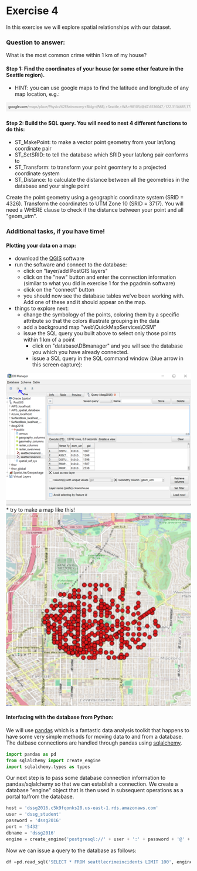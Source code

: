 # Exercise 4

In this exercise we will explore spatial relationships with our dataset.

### Question to answer:
What is the most common crime within 1 km of my house?

#### Step 1: Find the coordinates of your house (or some other feature in the Seattle region).

* HINT: you can use google maps to find the latitude and longitude of any map location, e.g.:

<img src = "images/googlemaps.png" width = 600>

#### Step 2: Build the SQL query. You will need to nest 4 different functions to do this:

* ST_MakePoint: to make a vector point geometry from your lat/long coordinate pair
* ST_SetSRID: to tell the database which SRID your lat/long pair conforms to
* ST_Transform: to transform your point geomtery to a projected coordinate system
* ST_Distance: to calculate the distance between all the geometries in the database and your single point

Create the point geometry using a geographic coordinate system (SRID = 4326). Transform the coordinates to UTM Zone 10 (SRID = 3717). You will need a WHERE clause to check if the distance between your point and all "geom_utm".

### Additional tasks, if you have time! 

#### Plotting your data on a map:

* download the [QGIS](http://qgis.org/en/site/) software
* run the software and connect to the database:
   * click on "layer/add PostGIS layers"
   * click on the "new" button and enter the connection information (similar to what you did in exercise 1 for the pgadmin software)
   * click on the "connect" button
   * you should now see the database tables we've been working with. Add one of these and it should appear on the map.
* things to explore next:
   * change the symbology of the points, coloring them by a specific attribute so that the colors illustrate grouping in the data
   * add a background map "web\QuickMapServices\OSM"
   * issue the SQL query you built above to select only those points within 1 km of a point
     * click on "database\DBmanager" and you will see the database you which you have already connected.
     * issue a SQL query in the SQL command window (blue arrow in this screen capture):
<img src = "images/dbmanager.png" width = 600>
   * try to make a map like this!
<img src = "images/crimeradius.png" width = 600>

 
#### Interfacing with the database from Python:

We will use [pandas](pandas.pydata.org) which is a fantastic data analysis toolkit that happens to have some very simple methods for moving data to and from a database. The datbase connections are handled through pandas using [sqlalchemy](www.sqlalchemy.org).

```Python
import pandas as pd
from sqlalchemy import create_engine
import sqlalchemy.types as types
```
Our next step is to pass some database connection information to pandas/sqlalchemy so that we can establish a connection. We create a database "engine" object that is then used in subsequent operations as a portal to/from the database.

```Python
host = 'dssg2016.c5k9fqonks28.us-east-1.rds.amazonaws.com'
user = 'dssg_student'
password = 'dssg2016'
port = '5432'
dbname = 'dssg2016'
engine = create_engine('postgresql://' + user + ':' + password + '@' + host + ':' + port + '/' + dbname)
```
Now we can issue a query to the database as follows:

```Python
df =pd.read_sql('SELECT * FROM seattlecrimeincidents LIMIT 100', engine)
```

